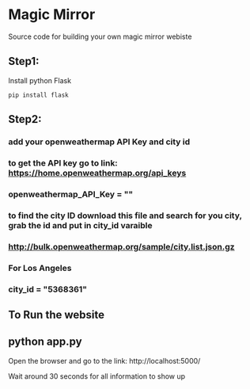 # Magic Mirror 
Source code for building your own magic mirror webiste

## Step1:

Install python Flask

`pip install flask`

## Step2: 


 ### add your openweathermap API Key and city id
### to get the API key go to link: https://home.openweathermap.org/api_keys
### openweathermap_API_Key = ""

### to find the city ID download this file and search for you city, grab the id and put in city_id varaible
### http://bulk.openweathermap.org/sample/city.list.json.gz 

### For Los Angeles 
### city_id = "5368361"

## To Run the website

## python app.py


Open the browser and go to the link: http://localhost:5000/

Wait around 30 seconds for all information to show up

